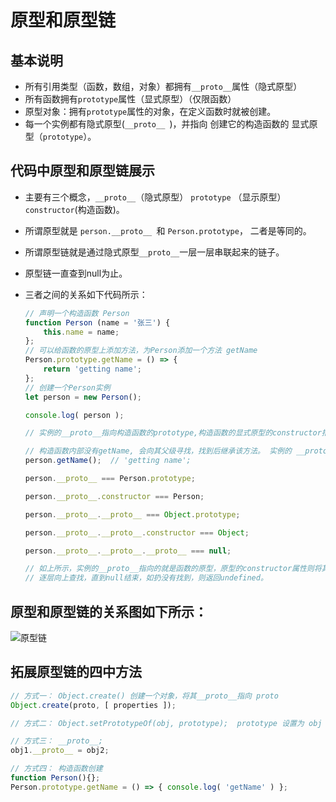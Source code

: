 # 原型和原型链

## 基本说明

+ 所有引用类型（函数，数组，对象）都拥有`__proto__`属性（隐式原型）
+ 所有函数拥有`prototype`属性（显式原型）（仅限函数）
+ 原型对象：拥有`prototype`属性的对象，在定义函数时就被创建。
+ 每一个实例都有隐式原型(`__proto__ `)，并指向 创建它的构造函数的 显式原型（`prototype`）。

## 代码中原型和原型链展示

+ 主要有三个概念，`__proto__`（隐式原型） `prototype` （显示原型）`constructor`(构造函数)。

+ 所谓原型就是 `person.__proto__ `和 `Person.prototype`， 二者是等同的。

+ 所谓原型链就是通过隐式原型`__proto__`一层一层串联起来的链子。

+ 原型链一直查到null为止。

+ 三者之间的关系如下代码所示：

  ```javascript
  // 声明一个构造函数 Person
  function Person (name = '张三') {
      this.name = name;
  };
  // 可以给函数的原型上添加方法，为Person添加一个方法 getName
  Person.prototype.getName = () => {
      return 'getting name';
  };
  // 创建一个Person实例
  let person = new Person();
  
  console.log( person );
  
  // 实例的__proto__指向构造函数的prototype,构造函数的显式原型的constructor指向的是构造函数。
  
  // 构造函数内部没有getName, 会向其父级寻找，找到后继承该方法。 实例的 __proto__ 等同于 函数的 prototype
  person.getName();  // 'getting name';
  
  person.__proto__ === Person.prototype;
  
  person.__proto__.constructor === Person;
  
  person.__proto__.__proto__ === Object.prototype;
  
  person.__proto__.__proto__.constructor === Object;
  
  person.__proto__.__proto__.__proto__ === null;
  
  // 如上所示，实例的__proto__指向的就是函数的原型，原型的constructor属性则将其指向构造函数。通过__proto__不断一级一级向上而形成的链子，就被成为原型链。
  // 逐层向上查找，直到null结束，如扔没有找到，则返回undefined。
  ```

## 原型和原型链的关系图如下所示：

![原型链](https://img-blog.csdn.net/2018030222305858)

## 拓展原型链的四中方法

```javascript
// 方式一： Object.create() 创建一个对象，将其__proto__指向 proto
Object.create(proto, [ properties ]);  

// 方式二： Object.setPrototypeOf(obj, prototype);  prototype 设置为 obj 的 __proto__ 

// 方式三： __proto__;  
obj1.__proto__ = obj2;

// 方式四： 构造函数创建
function Person(){};
Person.prototype.getName = () => { console.log( 'getName' ) };
```

